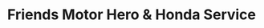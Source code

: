 ---
title: "Friends Motor Hero & Honda Service"
url: /kozhikode/friends-motor-hero-and-honda-service/
shop: motorcycle
---